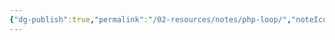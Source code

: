 ```yaml
---
{"dg-publish":true,"permalink":"/02-resources/notes/php-loop/","noteIcon":"","updated":"2025-07-12T13:31:41.000+02:00"}
---
```


